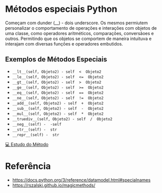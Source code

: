 # Métodos especiais Python
Começam com dunder (__) - dois underscore. Os mesmos permiutem personalizar o comportamento de operações e interações com objetos de uma classe, como operadores aritméticos, comparações, conversãoes e outros. Permitindo que os objetos se comportem de maneira intuituva e interajam com diversas funções  e operadores embutidos.

## Exemplos de Métodos Especiais
- ```__lt__(self, Objeto2) - self  <  Objeto2```
-   ```__le__(self, Objeto2) - self  <=  Objeto2```
-   ```__gt__(self, Objeto2) - self  >  Objeto2```
-   ```__ge__(self, Objeto2) - self  >=  Objeto2```
-   ```__eq__(self, Objeto2) - self  ==  Objeto2```
-   ```__ne__(self, Objeto2) - self  !=  Objeto2```
-   ```__add__(self, Objeto2) - self  +  Objeto2```
-   ```__sub__(self, Objeto2) - self  -  Objeto2```
-   ```__mul__(self, Objeto2) - self  *  Objeto2```
-   ```__truediv__(self, Objeto2) - self  /  Objeto2```
-   ```__neg__(self) -  -self```
-   ```__str__(self) -  str```
-   ```__repr__(self) -  str```

[💻 Estudo do Método](https://github.com/ThomasNicholas21/EstudoPython/tree/master/estudos/03_POO/metodos)
# Referência
- https://docs.python.org/3/reference/datamodel.html#specialnames
- https://rszalski.github.io/magicmethods/

